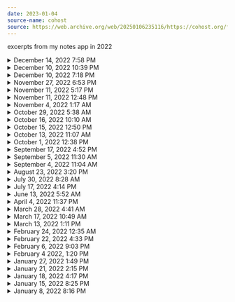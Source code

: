 ```yaml
---
date: 2023-01-04
source-name: cohost
source: https://web.archive.org/web/20250106235116/https://cohost.org/fishfood/post/1248506-a-student-answers-th
---
```


<style>
    .content, .context {
        margin-bottom: 1em;
    }
    .context {
        color: orange;
    }
</style>

excerpts from my notes app in 2022

<details>
    <summary>December 14, 2022 7:58 PM</summary>
    <div class="content">
        somebody comes in, an older but still young woman with vague european sass, who i get in a brief battle with. then i apologize to her and tell her about the ghosts. i tell her i see people in the mirror. for a moment i think she knows what i'm talking about, but then she looks at me and says, "huh, you're actually fucked up."
    </div>
    <div class="context">
        context: fun dream i had
    </div>
</details>

<details>
    <summary>December 10, 2022 10:39 PM</summary>
    <div class="content">
        i do not like time travel stories :( :( <br><br>
        i don't want the reader to be thinking about the technicalities of it. i thought i could get around it by making the world 
    </div>
    <div class="context">
        context: i started writing an alternative ending to the short story i posted a while ago. gave up when the mechanics of time travel took over my intentions
    </div>
</details>

<details>
    <summary>December 10, 2022 7:18 PM</summary>
    <div class="content">
        kid and boy against the world<br><br>
        "if you want to know everything," kid tells boy, who nods enthusiastically, "then i'll tell you everything."
    </div>
</details>

<details>
    <summary>November 27, 2022 6:53 PM</summary>
    <div class="content">
        our drummer traveled back in time <br><br>
        time travel, being able to control time, being able to capture time, being able to recall a time, being able to pocket time and put it out later, being able to see through time, being able to exist between time, living forever, <br><br>
        the past doesn't exist
    </div>
</details>

<details>
    <summary>November 11, 2022 5:17 PM</summary>
    <div class="content">
        "delight"<br><br>
        the smartphone is inherently a delightful machine. an obsidian slab that creates magic light. and it's functional.<br><br>
        rings, watches, notebooks, pens and hairpins, discs and chips, jars boxes chests, dolls<br><br>
        pure delight does not come from nostalgia (based on specific and personal experiences) or manufactured romance or utility or consumerism<br><br>
        pure delight can be shared by anybody. an object that is delightful should be able to last, given enough care (the smartphone fails in this regard)
    </div>
</details>

<details>
    <summary>November 11, 2022 12:48 PM</summary>
    <div class="content">
        wednesday
    </div>
    <div class="context">
        context: idk, it was a friday
    </div>
</details>

<details>
    <summary>November 4, 2022 1:17 AM</summary>
    <div class="content">
        im not qualified to answer this question, but i have been holding onto a game that's [sorta empty/boring and i don't know how to finish it] for a couple months now and there are some stages that i've been through<br><br>
        stage 1. patience: i will come back to this soon… later… when i come up with an idea<br><br>
        stage 2. desperation: i've come up with a different idea that i will combine with the original idea<br><br>
        stage 3. melancholy: i feel that i've lost my way<br><br>
        stage 4. planning: im going to sit down and figure out what it is that attracted me about this idea<br><br>
        this is what led me to realizing that there was something that i thought was crucial to my idea that was holding me back<br><br>
        like "i NEED to stick to this engine"<br><br>
        figured out a reliable method to 
    </div>
    <div class="context">
        context: to what? figured out a reliable method to what???
    </div>
</details>

<details>
    <summary>October 29, 2022 5:38 AM</summary>
    <div class="content">
        노래방 karaoke<br><br>
        yesterday<br>
        sunflower<br>
        그렇게 살아가는 것<br>
        don't know why<br>
        에헤이
    </div>
    <div class="context">
        context: a list of songs to sing at karaoke, for when i don't know what to sing
    </div>
</details>

<details>
    <summary>October 16, 2022 10:10 AM</summary>
    <div class="content">
        a game where you and your friends have discovered resurrection<br>
        and find different ways to kill each other during school<br>
        death is fun!
    </div>
</details>

<details>
    <summary>October 15, 2022 12:50 PM</summary>
    <div class="content">
        i can't stop thinking about that movie. the main character was a girl that was so naive that she helped hide the murder of her friend, and she was incapable of communicating her grief in a way that didn't come off as heartless, and she ended up getting killed by those who thought they were being righteous. the movie made her seem like she was so helpless that she was incapable of being good. her life just got worse and worse and nobody cared to do anything about it. nobody loved her.
    </div>
    <div class="context">
        context: i was thinking about jane (꿈의 제인) (2016)
    </div>
</details>

<details>
    <summary>October 13, 2022 11:07 AM</summary>
    <div class="content">
        waxy, sweet and comforting
    </div>
</details>

<details>
    <summary>October 1, 2022 12:38 PM</summary>
    <div class="content">
        the bath is running cold while its deep
    </div>
    <div class="context">
        context: slightly misheard a lyric on the song "i used to hate my body but now i just hate you" by fenne lily. started writing a song based on the image i had in my mind of somebody with a deep wound trying to wash themselves off
    </div>
</details>

<details>
    <summary>September 17, 2022 4:52 PM</summary>
    <div class="content">
        its weird that people say that stories become more universal the more specific they are. and that cartoons and fables, in its super abstracted form, can sometimes be more relatable and memorable than dry realistic media. and that the uncanny valley exists. it's like, are the best stories the ones that view the world through a tiny pinhole where you see such a small part of the picture that your brain is forced to make sense of it in a way that connects most to you?
    </div>
</details>

<details>
    <summary>September 5, 2022 11:30 AM</summary>
    <div class="content">
        take comfort in the fact that in millions of years, art loses its context and transcends its creator
    </div>
</details>

<details>
    <summary>September 4, 2022 11:04 AM</summary>
    <div class="content">
        dentist planz<br>
        leave at 11am<br>
        12:22 train<br>
        bring all ur clothes with ya
    </div>
</details>

<details>
    <summary>August 23, 2022 3:20 PM</summary>
    <div class="content">
        ladies and gentlemen<br>
        children of all ages<br>
        you're listening to additional jazz<br>
        the first grader's musical introduction to math<br><br>
        if you have one ball<br>
        and your mom buys you another<br>
        you've got two balls 😎
    </div>
    <div class="context">
        context: .............i thought i'd write elevator music for first graders in math class
    </div>
</details>

<details>
    <summary>July 30, 2022 8:28 AM</summary>
    <div class="content">
        i tried to fit into the group by being like yeah for one of the projects i wrote a lame rhyme or something but one of the kids took my notebook and was like "uh... this isnt a rhyme dude..." and i felt so embarrassed that i started to cry<br>
        but for some reason the room maintained this light atmosphere, like everything i was saying was backed by a subtle laugh track so as to not bring the vibe down<br>
        and that just made me feel worse
    </div>
    <div class="context">
        context: had a dream i was a clown :(
    </div>
</details>

<details>
    <summary>July 17, 2022 4:14 PM</summary>
    <div class="content">
        i am the king of luck<br>
        thats why i have all of these dice<br>
        please dont take away my dice
    </div>
</details>

<details>
    <summary>June 13, 2022 5:52 AM</summary>
    <div class="content">
        hey bro no homo but i want you to watch me die
    </div>
</details>

<details>
    <summary>April 4, 2022 11:37 PM</summary>
    <div class="content">
        clone stories are so fucking awesome
    </div>
</details>

<details>
    <summary>March 28, 2022 4:41 AM</summary>
    <div class="content">
        transit card, temp card machine, unexpected setbacks<br>
        subway cars and trains and airplanes and taxis and buses<br><br>
        shape people with smiley faces just sort of bouncing around<br>
        and generally being in your way<br>
        having to push through crowds…<br><br>
        a game about mundane transportation<br>
        and little bits of magic that can be found within it<br>
        peeking its head out<br><br>
        a ghost train that arrives every other train
    </div>
</details>

<details>
    <summary>March 17, 2022 10:49 AM</summary>
    <div class="content">
        mechanical clay mobiles, wind up toys, little robots
    </div>
</details>

<details>
    <summary>March 13, 2022 1:11 PM</summary>
    <div class="content">
        homes you can't return to
    </div>
</details>

<details>
    <summary>February 24, 2022 12:35 AM</summary>
    <div class="content">
        I don't know if all programmers feel this way, but sometimes, when I've been coding for days straight and the world is quiet and there's nothing on my mind except for developing this program, I feel a distant sadness. Not the kind of <i>sad</i> that's depressing or impactful. It's like the echo of a long lost memory. Like I'm remembering a promise I forgot I made decades ago. Except there's no actual memory attached to it, just the vague feeling of childhood and sadness.
    </div>
</details>

<details>
    <summary>February 22, 2022 4:33 PM</summary>
    <div class="content">
        i wanna make something with voice bc i feel like voices are so lovely and personal<br>
        and maybe not everything should be electronic sounds<br>
        what if i implemented instruments<br>
        like midi instruments hooked up to the rhythm thing<br>
        but like nature sounds
    </div>
</details>

<details>
    <summary>February 6, 2022 9:03 PM</summary>
    <div class="content">
        you change when you're sad.<br><br>
        tears spill out the corners of your eyes like an endless string being drawn out. this sorrow is like trying to pull it taught and failing. flavors of sorrow, you know them all too well. some leave your skin stinging, some leave your heart hollow.
    </div>
</details>

<details>
    <summary>February 4 2022, 1:20 PM</summary>
    <div class="content">
        my field is a monochrome green<br>
        fern, moss, weeds…<br>
        phthalocyanine and bare feet<br>
        green as the breeze that shuffles through the large leaves and vines<br>
        cicadas chirping through the days and frogs croak through the night
    </div>
</details>

<details>
    <summary>January 27, 2022 1:49 PM</summary>
    <div class="content">
        2565 in thailand (buddha's death)<br>
        1400 in iran<br>
        2078 in nepal
    </div>
    <div class="context">
        context: i discovered that different cultures have different year systems
    </div>
</details>

<details>
    <summary>January 21, 2022 2:15 PM</summary>
    <div class="content">
        I want the whole world to empty out, so that I'm the only person walking these streets. I want to be totally alone. I want the world to myself.
    </div>
</details>

<details>
    <summary>January 18, 2022 4:17 PM</summary>
    <div class="content">
        2<br>
        <i>rise and shine. qué hermosa mañana. 좋은 아침, comment ça va?</i><br><br>
        i don't really talk to the other students. they don't really talk to me. i've got nothing to say to them, except when we're doing group assignments and i put on my polite face and go with the flow of ideas. this is familiar to me, conversations of theory and presentations. when i was little, mom would sometimes run things by me first. presentations, briefs, pitches that she had to make. "if it makes sense to a kid like you," she would say, "it'll make sense to those guys that know nothing about rockets."<br>
        but relationships made within group projects only last as long as the project does.<br><br>
        dr. adamu,<br>
        my name is Eunoo Lee. i'm the son of Dr. <br><br>
        Thanks so much for the in-depth critique. It really helped me figure out where to go from here. Your point about the main character's voice disappearing in the middle is particularly memorable. I originally wrote those scenes so minimally because I wanted them to feel sort of numb and sparse, like the character isn't even really there themselves, but I figure my approach doesn't really work here. <br><br>
        &gt; It makes it sound like the meat of the story has been the MC struggling to emotionally cope with integrating on earth and making it a new home, which none of the previous scenes actually deal with.<br><br>
        Ahh yeah, that's it, isn't it?<br><br>
        I'm hesitant to break away from these scenes about mundane life (school, public transportation, secretaries, drunk guardians) because I want the story to feel grounded and showcase the small everyday stresses that stack up for the main character, but the more I think about it, the more I realize there's a lot this concept has to offer alongside it. I think the way to go is to talk about the main character's interpretation of the more dramatic aspects, things like political discourse and the state of the world post-moonquake.<br><br>
        I also just realized that I don't answer a lot of questions and leave a lot of loose threads because I think that's "realistic", but the main character internally resolves that frustration too quickly for it to work well.
    </div>
</details>

<details>
    <summary>January 15, 2022 8:25 PM</summary>
    <div class="content">
        i was dreaming about cinema<br>
        footsteps echoed 'cross the floors of those green-glass labs<br>
        coming down with truman show syndrome<br>
        im performing for my sleeping mind<br><br>
        you told me that you loved me<br>
        then we stopped talking for a week<br>
        and a half, and i don't miss you, not really<br>
        so this is long distance when i'm not lonely<br><br>
        grand finales, classical music<br>
        blinding lights, smash cuts, broken glasses<br>
        a woman i don't know stares down at me<br>
        as she kills me slowly, painfully
    </div>
</details>

<details>
    <summary>January 8, 2022 8:16 PM</summary>
    <div class="content">
        when the play is finally over, the audience erupts in cheers as curtains gather and the stage lights up.<br><br>
        i come out for one final bow only to find that the theatre is empty.
    </div>
</details>